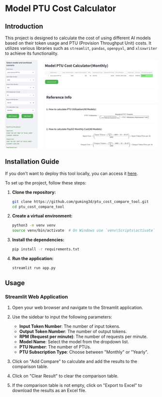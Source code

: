 # Model PTU Cost Calculator

## Introduction

This project is designed to calculate the cost of using different AI models based on their token usage and PTU (Provision Throughput Unit) costs. It utilizes various libraries such as `streamlit`, `pandas`, `openpyxl`, and `xlsxwriter` to achieve its functionality.

![Screenshot](images/screenshot.jpg)

## Installation Guide

If you don't want to deploy this tool locally, you can access it [here](https://gbb-ptu-cost-compare.streamlit.app).

To set up the project, follow these steps:

1. **Clone the repository:**
   ```bash
   git clone https://github.com/guming3d/ptu_cost_compare_tool.git
   cd ptu_cost_compare_tool
   ```

2. **Create a virtual environment:**
   ```bash
   python3 -m venv venv
   source venv/bin/activate  # On Windows use `venv\Scripts\activate`
   ```

3. **Install the dependencies:**
   ```bash
   pip install -r requirements.txt
   ```

4. **Run the application:**
   ```bash
   streamlit run app.py
   ```

## Usage

### Streamlit Web Application

1. Open your web browser and navigate to the Streamlit application.
2. Use the sidebar to input the following parameters:
   - **Input Token Number**: The number of input tokens.
   - **Output Token Number**: The number of output tokens.
   - **RPM (Request per minute)**: The number of requests per minute.
   - **Model Name**: Select the model from the dropdown list.
   - **PTU Number**: The number of PTUs.
   - **PTU Subscription Type**: Choose between "Monthly" or "Yearly".

3. Click on "Add Compare" to calculate and add the results to the comparison table.
4. Click on "Clear Result" to clear the comparison table.
5. If the comparison table is not empty, click on "Export to Excel" to download the results as an Excel file.

